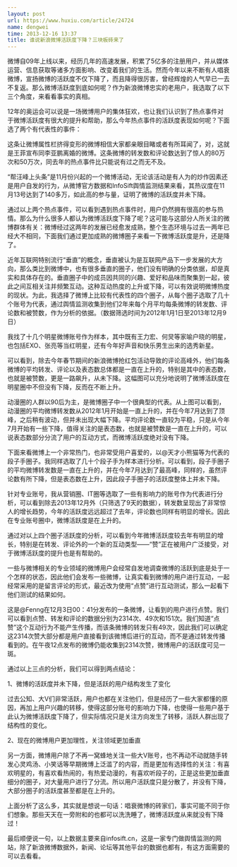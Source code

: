 ```yaml
---
layout: post
url: https://www.huxiu.com/article/24724
name: dengwei
time: 2013-12-16 13:37
title: 谁说新浪微博活跃度下降？三块板砖来了
---
```

微博自09年上线以来，经历几年的高速发展，积累了5亿多的注册用户，并从媒体运营、信息获取等诸多方面影响、改变着我们的生活。然而今年以来不断有人唱衰微博，宣扬微博的活跃度不仅下降了，而且降得很厉害，曾经辉煌的人气早已一去不复返。那么微博活跃度到底如何呢？作为新浪微博忠实的老用户，我选取了以下三个角度，来看看事实的真相。

12年的奥运会可以说是一场微博用户的集体狂欢，也让我们认识到了热点事件对于微博活跃度有很大的提升和帮助，那么今年热点事件的活跃度表现如何呢？下面选了两个有代表性的事件：

这条让微博属性栏挤得变形的微博相信大家都亲眼目睹或者有所耳闻了，对，这就是王菲宣布同李亚鹏离婚的微博。这条微博的转发数和评论数达到了惊人的80万次和50万次，同去年的热点事件比只能说有过之而无不及。

“帮汪峰上头条”是11月份兴起的一个微博活动，无论该活动是有人为的炒作因素还是用户自发的行为，从微博官方数据和InfoSift舆情监测结果来看，其热议度在11月13号达到了140多万，如此高的参与量，证明了微博的活跃度并未下降。

通过以上两个热点事件，可以看到遇到热点事件时，用户仍然拥有很高的参与热情。那么为什么很多人都认为微博活跃度下降了呢？这可能与这部分人所关注的微博群体有关：微博经过这两年的发展已经愈发成熟，整个生态环境与过去一两年已经大不相同，下面我们通过更加成熟的微博圈子来看一下微博活跃度是升，还是降了。

近年互联网特别流行“垂直”的概念，垂直被认为是互联网产品下一步发展的大方向，那么类比到微博中，也有很多垂直的圈子，他们没有明确的分类依据，却是真实和具体存在的。垂直圈子中的成员因共同的兴趣、爱好和品味而聚集到一起，彼此之间互相关注并频繁互动。这种互动热度的上升或下降，可以有效说明微博热度的现状。为此，我选择了微博上比较有代表性的四个圈子，从每个圈子选取了几十个账号为代表，通过舆情监测收集到他们2年来每个月平均每条微博的转发数、评论数和被赞数，作为分析的依据。（数据筛选时间为2012年1月1日至2013年12月9日）

我找了十几个明星微博账号作为样本，其中既有王力宏、何炅等家喻户晓的明星，也包括EXO、张亮等当红明星，还有今年好声音和快乐男生出来的选秀新星。

可以看到，除去今年春节期间的新浪微博抢红包活动导致的评论高峰外，他们每条微博的平均转发、评论以及表态数总体都是一直在上升的，特别是其中的表态数，也就是被赞数，更是一路飙升，从未下降。这幅图可以充分地说明了微博活跃度在明星圈中不但没有下降，反而在不断上升。

动漫圈的人群以90后为主，是微博圈子中一个很典型的代表。从上图可以看到，动漫圈的平均微博转发数从2012年1月开始是一直上升的，并在今年7月达到了顶峰，之后稍有波动，但并未出现大幅下降。平均评论数一直较为平稳，只是从今年7月开始有一些下降，值得关注的是表态数，也就是被赞数是一直在上升的，可以说表态数部分分流了用户的互动方式，而微博活跃度绝对没有下降。

下面来看微博上一个非常热门，也非常受用户喜爱的，以@天才小熊猫等为代表的段子手圈子。我同样选取了几十个段子手为样本进行分析。可以看到，段子手圈子的平均微博转发数是一直在上升的，并在今年7月达到了最高峰，同样的，虽然评论数有所下降，但是表态数在上升，因此段子手圈子的活跃度整体上并未下降。

针对专业账号，我从营销圈、IT圈等选取了一些有影响力的账号作为代表进行分析，可以看到除去2013年12月外（只筛选了9天的数据），转发数呈现出了非常惊人的增长趋势，今年的活跃度远远超过了去年，评论数也同样有明显的增长。因此在专业账号圈中，微博活跃度是在上升的。

通过对以上四个圈子活跃度的分析，可以看到今年微博活跃度较去年有明显的增长，特别是在转发、评论外的一个新的互动类型——“赞”正在被用户广泛接受，对于微博活跃度的提升也是有帮助的。

一些与微博相关的专业领域的微博用户会经常自发地调查微博的活跃到底是处于一个怎样的状态，因此他们会发布一些微博，让真实看到微博的用户进行互动，一起经常采用的是留言评论的形式，最近改为使用“点赞”进行互动测试，那么一起看下他们测试的结果如何。

这是@Fenng在12月3日00：41分发布的一条微博，让看到的用户进行点赞。我们可以看到点赞、转发和评论的数据分别为2314次、49次和151次。我们知道“点赞”这个互动行为不能产生传播，而该条微博的转发只有49次，因此我们可以确定这2314次赞大部分都是用户直接看到该微博后进行的互动，而不是通过转发传播看到的。在午夜12点发布的微博仍能收集到2314次赞，微博用户的活跃度可见一斑。

通过以上三点的分析，我们可以得到两点结论：

1、微博的活跃度并未下降，但是活跃的用户结构发生了变化

过去公知、大V们非常活跃，用户也都在关注他们，但是经历了一些大家都懂的原因，再加上用户兴趣的转移，使得这部分账号的影响力下降，也使得一些用户基于此认为微博活跃度下降了，但实际情况只是关注方向发生了转移，活跃人群出现了结构性的变化。

2、现在的微博用户更加理性，关注领域更加垂直

另一方面，微博用户除了不再一窝蜂地关注一些大V账号，也不再动不动就随手转发心灵鸡汤、小笑话等早期微博上泛滥了的内容，而是更加有选择性的关注：有喜欢明星的，有喜欢看热闹的，有热爱动漫的，有喜欢听段子的，正是这些更加垂直细分的圈子，对大量用户进行了分流。所以用户活跃度只是分散了，并没有下降，大部分圈子的活跃度甚至都是在上升的。

上面分析了这么多，其实就是想说一句话：唱衰微博的砖家们，事实可能不同于你们想象。那些天天在一旁附和的也都可以洗洗睡了，微博活跃度从来就没有下降过！

最后顺便说一句，以上数据主要来自infosift.cn，这是一家专门做舆情监测的网站，除了新浪微博数据外，新闻、论坛等其他平台的数据也都有，有这方面需要的可以去看看。

